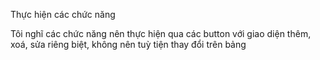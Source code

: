 Thực hiện các chức năng

Tôi nghĩ các chức năng nên thực hiện qua các button với giao diện thêm, xoá, sửa riêng biệt, không nên tuỳ tiện thay đổi trên bảng